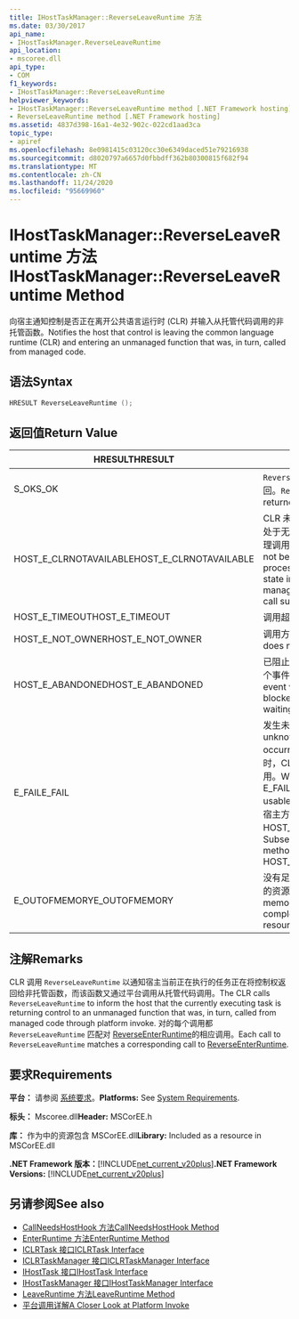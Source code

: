 ```yaml
---
title: IHostTaskManager::ReverseLeaveRuntime 方法
ms.date: 03/30/2017
api_name:
- IHostTaskManager.ReverseLeaveRuntime
api_location:
- mscoree.dll
api_type:
- COM
f1_keywords:
- IHostTaskManager::ReverseLeaveRuntime
helpviewer_keywords:
- IHostTaskManager::ReverseLeaveRuntime method [.NET Framework hosting]
- ReverseLeaveRuntime method [.NET Framework hosting]
ms.assetid: 4837d398-16a1-4e32-902c-022cd1aad3ca
topic_type:
- apiref
ms.openlocfilehash: 8e0981415c03120cc30e6349daced51e79216938
ms.sourcegitcommit: d8020797a6657d0fbbdff362b80300815f682f94
ms.translationtype: MT
ms.contentlocale: zh-CN
ms.lasthandoff: 11/24/2020
ms.locfileid: "95669960"
---
```

# <a name="ihosttaskmanagerreverseleaveruntime-method"></a><span data-ttu-id="60a2d-102">IHostTaskManager::ReverseLeaveRuntime 方法</span><span class="sxs-lookup"><span data-stu-id="60a2d-102">IHostTaskManager::ReverseLeaveRuntime Method</span></span>

<span data-ttu-id="60a2d-103">向宿主通知控制是否正在离开公共语言运行时 (CLR) 并输入从托管代码调用的非托管函数。</span><span class="sxs-lookup"><span data-stu-id="60a2d-103">Notifies the host that control is leaving the common language runtime (CLR) and entering an unmanaged function that was, in turn, called from managed code.</span></span>  
  
## <a name="syntax"></a><span data-ttu-id="60a2d-104">语法</span><span class="sxs-lookup"><span data-stu-id="60a2d-104">Syntax</span></span>  
  
```cpp  
HRESULT ReverseLeaveRuntime ();  
```  
  
## <a name="return-value"></a><span data-ttu-id="60a2d-105">返回值</span><span class="sxs-lookup"><span data-stu-id="60a2d-105">Return Value</span></span>  
  
|<span data-ttu-id="60a2d-106">HRESULT</span><span class="sxs-lookup"><span data-stu-id="60a2d-106">HRESULT</span></span>|<span data-ttu-id="60a2d-107">说明</span><span class="sxs-lookup"><span data-stu-id="60a2d-107">Description</span></span>|  
|-------------|-----------------|  
|<span data-ttu-id="60a2d-108">S_OK</span><span class="sxs-lookup"><span data-stu-id="60a2d-108">S_OK</span></span>|<span data-ttu-id="60a2d-109">`ReverseLeaveRuntime` 已成功返回。</span><span class="sxs-lookup"><span data-stu-id="60a2d-109">`ReverseLeaveRuntime` returned successfully.</span></span>|  
|<span data-ttu-id="60a2d-110">HOST_E_CLRNOTAVAILABLE</span><span class="sxs-lookup"><span data-stu-id="60a2d-110">HOST_E_CLRNOTAVAILABLE</span></span>|<span data-ttu-id="60a2d-111">CLR 未加载到进程中，或 CLR 处于无法运行托管代码或成功处理调用的状态。</span><span class="sxs-lookup"><span data-stu-id="60a2d-111">The CLR has not been loaded into a process, or the CLR is in a state in which it cannot run managed code or process the call successfully.</span></span>|  
|<span data-ttu-id="60a2d-112">HOST_E_TIMEOUT</span><span class="sxs-lookup"><span data-stu-id="60a2d-112">HOST_E_TIMEOUT</span></span>|<span data-ttu-id="60a2d-113">调用超时。</span><span class="sxs-lookup"><span data-stu-id="60a2d-113">The call timed out.</span></span>|  
|<span data-ttu-id="60a2d-114">HOST_E_NOT_OWNER</span><span class="sxs-lookup"><span data-stu-id="60a2d-114">HOST_E_NOT_OWNER</span></span>|<span data-ttu-id="60a2d-115">调用方不拥有该锁。</span><span class="sxs-lookup"><span data-stu-id="60a2d-115">The caller does not own the lock.</span></span>|  
|<span data-ttu-id="60a2d-116">HOST_E_ABANDONED</span><span class="sxs-lookup"><span data-stu-id="60a2d-116">HOST_E_ABANDONED</span></span>|<span data-ttu-id="60a2d-117">已阻止的线程或纤程正在等待某个事件时，该事件被取消。</span><span class="sxs-lookup"><span data-stu-id="60a2d-117">An event was canceled while a blocked thread or fiber was waiting on it.</span></span>|  
|<span data-ttu-id="60a2d-118">E_FAIL</span><span class="sxs-lookup"><span data-stu-id="60a2d-118">E_FAIL</span></span>|<span data-ttu-id="60a2d-119">发生未知的灾难性故障。</span><span class="sxs-lookup"><span data-stu-id="60a2d-119">An unknown catastrophic failure occurred.</span></span> <span data-ttu-id="60a2d-120">当方法返回 E_FAIL 时，CLR 在该进程内将不再可用。</span><span class="sxs-lookup"><span data-stu-id="60a2d-120">When a method returns E_FAIL, the CLR is no longer usable within the process.</span></span> <span data-ttu-id="60a2d-121">对宿主方法的后续调用会返回 HOST_E_CLRNOTAVAILABLE。</span><span class="sxs-lookup"><span data-stu-id="60a2d-121">Subsequent calls to hosting methods return HOST_E_CLRNOTAVAILABLE.</span></span>|  
|<span data-ttu-id="60a2d-122">E_OUTOFMEMORY</span><span class="sxs-lookup"><span data-stu-id="60a2d-122">E_OUTOFMEMORY</span></span>|<span data-ttu-id="60a2d-123">没有足够的内存可用来完成请求的资源分配。</span><span class="sxs-lookup"><span data-stu-id="60a2d-123">Not enough memory is available to complete the requested resource allocation.</span></span>|  
  
## <a name="remarks"></a><span data-ttu-id="60a2d-124">注解</span><span class="sxs-lookup"><span data-stu-id="60a2d-124">Remarks</span></span>  

 <span data-ttu-id="60a2d-125">CLR 调用 `ReverseLeaveRuntime` 以通知宿主当前正在执行的任务正在将控制权返回给非托管函数，而该函数又通过平台调用从托管代码调用。</span><span class="sxs-lookup"><span data-stu-id="60a2d-125">The CLR calls `ReverseLeaveRuntime` to inform the host that the currently executing task is returning control to an unmanaged function that was, in turn, called from managed code through platform invoke.</span></span> <span data-ttu-id="60a2d-126">对的每个调用都 `ReverseLeaveRuntime` 匹配对 [ReverseEnterRuntime](ihosttaskmanager-reverseenterruntime-method.md)的相应调用。</span><span class="sxs-lookup"><span data-stu-id="60a2d-126">Each call to `ReverseLeaveRuntime` matches a corresponding call to [ReverseEnterRuntime](ihosttaskmanager-reverseenterruntime-method.md).</span></span>  
  
## <a name="requirements"></a><span data-ttu-id="60a2d-127">要求</span><span class="sxs-lookup"><span data-stu-id="60a2d-127">Requirements</span></span>  

 <span data-ttu-id="60a2d-128">**平台：** 请参阅 [系统要求](../../get-started/system-requirements.md)。</span><span class="sxs-lookup"><span data-stu-id="60a2d-128">**Platforms:** See [System Requirements](../../get-started/system-requirements.md).</span></span>  
  
 <span data-ttu-id="60a2d-129">**标头：** Mscoree.dll</span><span class="sxs-lookup"><span data-stu-id="60a2d-129">**Header:** MSCorEE.h</span></span>  
  
 <span data-ttu-id="60a2d-130">**库：** 作为中的资源包含 MSCorEE.dll</span><span class="sxs-lookup"><span data-stu-id="60a2d-130">**Library:** Included as a resource in MSCorEE.dll</span></span>  
  
 <span data-ttu-id="60a2d-131">**.NET Framework 版本：**[!INCLUDE[net_current_v20plus](../../../../includes/net-current-v20plus-md.md)]</span><span class="sxs-lookup"><span data-stu-id="60a2d-131">**.NET Framework Versions:** [!INCLUDE[net_current_v20plus](../../../../includes/net-current-v20plus-md.md)]</span></span>  
  
## <a name="see-also"></a><span data-ttu-id="60a2d-132">另请参阅</span><span class="sxs-lookup"><span data-stu-id="60a2d-132">See also</span></span>

- [<span data-ttu-id="60a2d-133">CallNeedsHostHook 方法</span><span class="sxs-lookup"><span data-stu-id="60a2d-133">CallNeedsHostHook Method</span></span>](ihosttaskmanager-callneedshosthook-method.md)
- [<span data-ttu-id="60a2d-134">EnterRuntime 方法</span><span class="sxs-lookup"><span data-stu-id="60a2d-134">EnterRuntime Method</span></span>](ihosttaskmanager-enterruntime-method.md)
- [<span data-ttu-id="60a2d-135">ICLRTask 接口</span><span class="sxs-lookup"><span data-stu-id="60a2d-135">ICLRTask Interface</span></span>](iclrtask-interface.md)
- [<span data-ttu-id="60a2d-136">ICLRTaskManager 接口</span><span class="sxs-lookup"><span data-stu-id="60a2d-136">ICLRTaskManager Interface</span></span>](iclrtaskmanager-interface.md)
- [<span data-ttu-id="60a2d-137">IHostTask 接口</span><span class="sxs-lookup"><span data-stu-id="60a2d-137">IHostTask Interface</span></span>](ihosttask-interface.md)
- [<span data-ttu-id="60a2d-138">IHostTaskManager 接口</span><span class="sxs-lookup"><span data-stu-id="60a2d-138">IHostTaskManager Interface</span></span>](ihosttaskmanager-interface.md)
- [<span data-ttu-id="60a2d-139">LeaveRuntime 方法</span><span class="sxs-lookup"><span data-stu-id="60a2d-139">LeaveRuntime Method</span></span>](ihosttaskmanager-leaveruntime-method.md)
- <span data-ttu-id="60a2d-140">[平台调用详解](/previous-versions/dotnet/netframework-4.0/0h9e9t7d(v=vs.100))</span><span class="sxs-lookup"><span data-stu-id="60a2d-140">[A Closer Look at Platform Invoke](/previous-versions/dotnet/netframework-4.0/0h9e9t7d(v=vs.100))</span></span>

